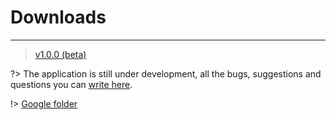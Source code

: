 # Downloads #
------------

> [v1.0.0 (beta)](https://drive.google.com/file/d/1DSkm3lsXzOnnVsmhUMkvNK6hC_MH0P7_/view?usp=sharing)

?> The application is still under development, all the bugs, suggestions and questions you can [write here](https://github.com/Xsaven/laravel-intelect-admin/issues).

!> [Google folder](https://drive.google.com/drive/folders/1TYbuyZv42F3la6CYpQXFtyl1f_bEXuDA?usp=sharing)